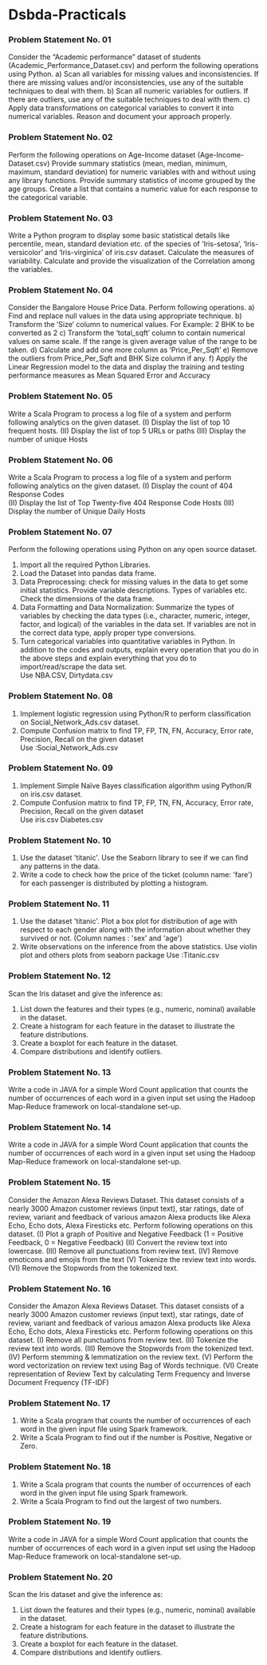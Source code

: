 # Dsbda-Practicals

### Problem Statement No. 01 
Consider the “Academic performance” dataset of students (Academic_Performance_Dataset.csv) and perform the 
following operations using Python. 
a) Scan all variables for missing values and inconsistencies. If there are missing values and/or inconsistencies, use any 
of the suitable techniques to deal with them. 
b) Scan all numeric variables for outliers. If there are outliers, use any of the suitable techniques to deal with them. 
c) Apply data transformations on categorical variables to convert it into numerical variables. 
Reason and document your approach properly. 

### Problem Statement No. 02 
Perform the following operations on Age-Income dataset (Age-Income-Dataset.csv) 
Provide summary statistics (mean, median, minimum, maximum, standard deviation) for numeric variables with and 
without using any library functions. 
Provide summary statistics of income grouped by the age groups. Create a list that contains a numeric value for each 
response to the categorical variable.

### Problem Statement No. 03 
Write a Python program to display some basic statistical details like percentile, mean, standard deviation etc. of the 
species of ‘Iris-setosa’, ‘Iris-versicolor’ and ‘Iris-virginica’ of iris.csv dataset. 
Calculate the measures of variability. Calculate and provide the visualization of the Correlation among the variables. 

### Problem Statement No. 04 
Consider the Bangalore House Price Data. Perform following operations. 
a) Find and replace null values in the data using appropriate technique. 
b) Transform the ‘Size’ column to numerical values. For Example: 2 BHK to be converted as 2 
c) Transform the ‘total_sqft’ column to contain numerical values on same scale. If the range is given average value of 
the range to be taken. 
d) Calculate and add one more column as ‘Price_Per_Sqft’ 
e) Remove the outliers from Price_Per_Sqft and BHK Size column if any. 
f) Apply the Linear Regression model to the data and display the training and testing performance measures as Mean 
Squared Error and Accuracy 

### Problem Statement No. 05 
Write a Scala Program to process a log file of a system and perform following analytics on the given dataset. 
(I) Display the list of top 10 frequent hosts. 
(II) Display the list of top 5 URLs or paths 
(III) Display  the number of unique Hosts 

### Problem Statement No. 06 
Write a Scala Program to process a log file of a system and perform following analytics on the given dataset. 
(I) Display the count of 404 Response Codes  
(II) Display the list of Top Twenty-five 404 Response Code Hosts 
(III) Display  the number of Unique Daily Hosts 

### Problem Statement No. 07 
Perform the following operations using Python on any open source dataset. 
1. Import all the required Python Libraries. 
2. Load the Dataset into pandas data frame.  
4. Data Preprocessing: check for missing values in the data to get some initial statistics. Provide variable descriptions. 
Types of variables etc. Check the dimensions of the data frame.  
5. Data Formatting and Data Normalization: Summarize the types of variables by checking the data types (i.e., 
character, numeric, integer, factor, and logical) of the variables in the data set. If variables are not in the correct data 
type, apply proper type conversions. 
6. Turn categorical variables into quantitative variables in Python. In addition to the codes and outputs, explain every 
operation that you do in the above steps and explain everything that you do to import/read/scrape the data set.        
Use NBA.CSV, Dirtydata.csv 

### Problem Statement No. 08 
1. Implement logistic regression using Python/R to perform classification on Social_Network_Ads.csv dataset.  
2. Compute Confusion matrix to find TP, FP, TN, FN, Accuracy, Error rate, Precision, Recall on the given dataset      
Use :Social_Network_Ads.csv 

### Problem Statement No. 09 
1. Implement Simple Naïve Bayes classification algorithm using Python/R on iris.csv dataset.  
2. Compute Confusion matrix to find TP, FP, TN, FN, Accuracy, Error rate, Precision, Recall on the given dataset    
Use  iris.csv Diabetes.csv

### Problem Statement No. 10 
1. Use the dataset 'titanic'. Use the Seaborn library to see if we can find any patterns in the data.  
2. Write a code to check how the price of the ticket (column name: 'fare') for each passenger is distributed by plotting a 
histogram.

### Problem Statement No. 11 
1. Use the dataset 'titanic'. Plot a box plot for distribution of age with respect to each gender along with the information 
about whether they survived or not. (Column names : 'sex' and 'age')  
2. Write observations on the inference from the above statistics. Use violin plot and others plots from seaborn package
Use :Titanic.csv
      
### Problem Statement No. 12 
Scan the Iris dataset and give the inference as:  
1. List down the features and their types (e.g., numeric, nominal) available in the dataset. 
2. Create a histogram for each feature in the dataset to illustrate the feature distributions.  
3. Create a boxplot for each feature in the dataset.
4. Compare distributions and identify outliers.
   
### Problem Statement No. 13 
Write a code in JAVA for a simple Word Count application that counts the number of occurrences of each word in a 
given input set using the Hadoop Map-Reduce framework on local-standalone set-up.

### Problem Statement No. 14 
Write a code in JAVA for a simple Word Count application that counts the number of occurrences of each word in a 
given input set using the Hadoop Map-Reduce framework on local-standalone set-up.

### Problem Statement No. 15 
Consider the Amazon Alexa Reviews Dataset. This dataset consists of a nearly 3000 Amazon customer reviews (input 
text), star ratings, date of review, variant and feedback of various amazon Alexa products like Alexa Echo, Echo dots, 
Alexa Firesticks etc. Perform following operations on this dataset. 
(I) Plot a graph of Positive and Negative Feedback (1 = Positive Feedback, 0 = Negative Feedback) 
(II) Convert the review text into lowercase. 
(III) Remove all punctuations from review text. 
(IV) Remove emoticons and emojis from the text 
(V) Tokenize the review text into words. 
(VI) Remove the Stopwords from the tokenized text.

### Problem Statement No. 16 
Consider the Amazon Alexa Reviews Dataset. This dataset consists of a nearly 3000 Amazon customer reviews (input 
text), star ratings, date of review, variant and feedback of various amazon Alexa products like Alexa Echo, Echo dots, 
Alexa Firesticks etc. Perform following operations on this dataset. 
(I) Remove all punctuations from review text. 
(II) Tokenize the review text into words. 
(III) Remove the Stopwords from the tokenized text. 
(IV) Perform stemming & lemmatization on the review text. 
(V) Perform the word vectorization on review text using Bag of Words technique. 
(VI) Create representation of Review Text by calculating Term Frequency and Inverse Document Frequency (TF-IDF)

### Problem Statement No. 17 
1. Write a Scala program that counts the number of occurrences of each word in the given input file using Spark 
framework. 
2. Write a Scala Program to find out if the number is Positive, Negative or Zero. 

### Problem Statement No. 18 
1. Write a Scala program that counts the number of occurrences of each word in the given input file using Spark 
framework. 
2. Write a Scala Program to find out the largest of two numbers.

### Problem Statement No. 19 
Write a code in JAVA for a simple Word Count application that counts the number of occurrences of each word in a 
given input set using the Hadoop Map-Reduce framework on local-standalone set-up.

### Problem Statement No. 20 
Scan the Iris dataset and give the inference as:  
1. List down the features and their types (e.g., numeric, nominal) available in the dataset. 
2. Create a histogram for each feature in the dataset to illustrate the feature distributions.  
3. Create a boxplot for each feature in the dataset.  
4. Compare distributions and identify outliers.
